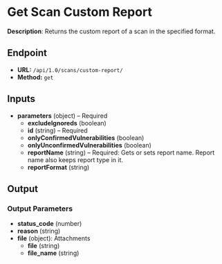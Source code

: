 # Get Scan Custom Report

**Description**: Returns the custom report of a scan in the specified format.

## Endpoint

- **URL:** `/api/1.0/scans/custom-report/`
- **Method:** `get`
## Inputs

- **parameters** (object) – Required
  - **excludeIgnoreds** (boolean)
  - **id** (string) – Required
  - **onlyConfirmedVulnerabilities** (boolean)
  - **onlyUnconfirmedVulnerabilities** (boolean)
  - **reportName** (string) – Required: Gets or sets report name. Report name also keeps report type in it.
  - **reportFormat** (string)
## Output

### Output Parameters

- **status_code** (number)
- **reason** (string)
- **file** (object): Attachments
  - **file** (string)
  - **file_name** (string)